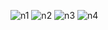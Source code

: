 ![n1](https://github.com/kocgurbuzislam/Note-Tutma-Uygulamas-/assets/109143949/d978bb95-a376-4226-825a-865a26b28ce6)
![n2](https://github.com/kocgurbuzislam/Note-Tutma-Uygulamas-/assets/109143949/9c252836-7cd7-41bb-834b-57f44054c0a1)
![n3](https://github.com/kocgurbuzislam/Note-Tutma-Uygulamas-/assets/109143949/d2a47a31-b4ec-49c9-bf61-3af61aba6b7b)
![n4](https://github.com/kocgurbuzislam/Note-Tutma-Uygulamas-/assets/109143949/6ca55d92-cb36-4c73-bec7-798cccbf6f11)



